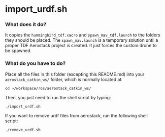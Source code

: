 # import_urdf.sh

### What does it do?
It copies the ```hummingbird_tdf.xacro``` and ```spawn_mav_tdf.launch``` to the folders they should be placed.
The ```spawn_mav.launch``` is a temporary solution until a proper TDF Aerostack project is created. It just forces the custom drone to be spawned.

### What do you have to do?
Place all the files in this folder (excepting this README.md) into your ```aerostack_catkin_ws/``` folder, which is normally located at:
```
cd ~/workspace/ros/aerostack_catkin_ws/
```

Then, you just need to run the shell script by typing:
```
./import_urdf.sh
```

If you want to remove urdf files from aerostack, run the following shell script:
```
./remove_urdf.sh
```
